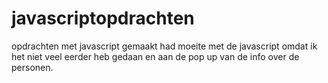 # javascriptopdrachten
opdrachten met javascript gemaakt
had moeite met de javascript omdat ik het niet veel eerder heb gedaan en aan de pop up van de info over de personen.
